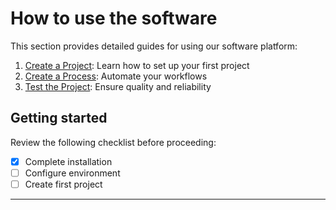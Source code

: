 # How to use the software

This section provides detailed guides for using our software platform:

1. [Create a Project](create-project.md): Learn how to set up your first project
2. [Create a Process](create-process.md): Automate your workflows
3. [Test the Project](test-project.md): Ensure quality and reliability

## Getting started

Review the following checklist before proceeding:

- [x] Complete installation
- [ ] Configure environment
- [ ] Create first project

---

